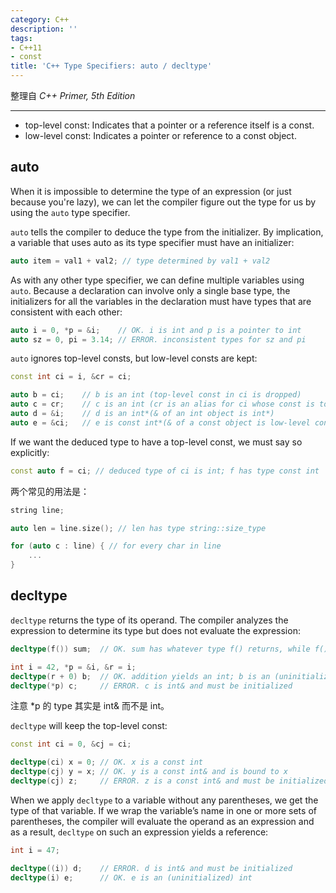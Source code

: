 ```yaml
---
category: C++
description: ''
tags:
- C++11
- const
title: 'C++ Type Specifiers: auto / decltype'
---
```


整理自 _C++ Primer, 5th Edition_

-----

- top-level const: Indicates that a pointer or a reference itself is a const.
- low-level const: Indicates a pointer or reference to a const object.

## auto

When it is impossible to determine the type of an expression (or just because you're lazy), we can let the compiler figure out the type for us by using the `auto` type specifier.

`auto` tells the compiler to deduce the type from the initializer. By implication, a variable that uses auto as its type specifier must have an initializer:

```cpp
auto item = val1 + val2; // type determined by val1 + val2
```

As with any other type specifier, we can define multiple variables using `auto`. Because a declaration can involve only a single base type, the initializers for all the variables in the declaration must have types that are consistent with each other:

```cpp
auto i = 0, *p = &i; 	// OK. i is int and p is a pointer to int
auto sz = 0, pi = 3.14; // ERROR. inconsistent types for sz and pi
```

`auto` ignores top-level consts, but low-level consts are kept:

```cpp
const int ci = i, &cr = ci;

auto b = ci; 	// b is an int (top-level const in ci is dropped)
auto c = cr; 	// c is an int (cr is an alias for ci whose const is top-level)
auto d = &i; 	// d is an int*(& of an int object is int*)
auto e = &ci; 	// e is const int*(& of a const object is low-level const)
```

If we want the deduced type to have a top-level const, we must say so explicitly:

```cpp
const auto f = ci; // deduced type of ci is int; f has type const int
```

两个常见的用法是：

```cpp
string line;

auto len = line.size(); // len has type string::size_type

for (auto c : line) { // for every char in line
	...
}
```

## decltype

`decltype` returns the type of its operand. The compiler analyzes the expression to determine its type but does not evaluate the expression:

```cpp
decltype(f()) sum; 	// OK. sum has whatever type f() returns, while f() is not executed.

int i = 42, *p = &i, &r = i;
decltype(r + 0) b; 	// OK. addition yields an int; b is an (uninitialized) int
decltype(*p) c; 	// ERROR. c is int& and must be initialized
```

注意 *p 的 type 其实是 int& 而不是 int。

`decltype` will keep the top-level const:

```cpp
const int ci = 0, &cj = ci;

decltype(ci) x = 0;	// OK. x is a const int
decltype(cj) y = x; // OK. y is a const int& and is bound to x
decltype(cj) z;		// ERROR. z is a const int& and must be initialized
```

When we apply `decltype` to a variable without any parentheses, we get the type of that variable. If we wrap the variable’s name in one or more sets of parentheses, the compiler will evaluate the operand as an expression and as a result, `decltype` on such an expression yields a reference:

```cpp
int i = 47;

decltype((i)) d;	// ERROR. d is int& and must be initialized
decltype(i) e;		// OK. e is an (uninitialized) int
```